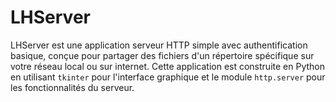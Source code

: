 # LHServer
LHServer est une application serveur HTTP simple avec authentification basique, conçue pour partager des fichiers d'un répertoire spécifique sur votre réseau local ou sur internet. Cette application est construite en Python en utilisant `tkinter` pour l'interface graphique et le module `http.server` pour les fonctionnalités du serveur.
